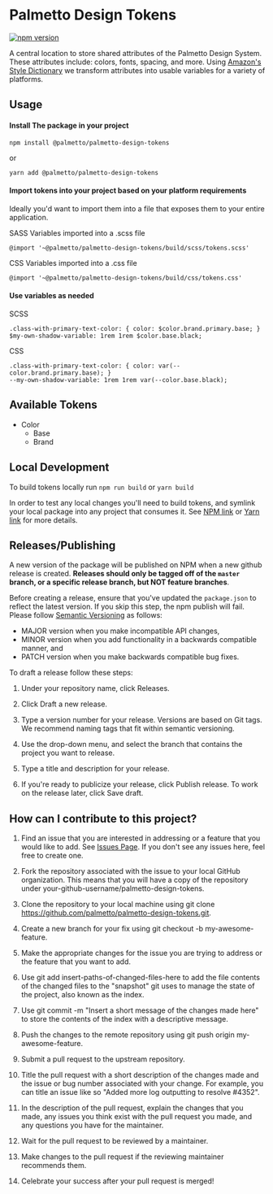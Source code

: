 # Palmetto Design Tokens
[![npm version](https://badge.fury.io/js/%40palmetto%2Fpalmetto-design-tokens.svg)](https://badge.fury.io/js/%40palmetto%2Fpalmetto-design-tokens)

A central location to store shared attributes of the Palmetto Design System. These attributes include: colors, fonts, spacing, and more. Using [Amazon's Style Dictionary](https://amzn.github.io/style-dictionary/) we transform attributes into usable variables for a variety of platforms.


## Usage
#### Install The package in your project
```
npm install @palmetto/palmetto-design-tokens
```
or
```
yarn add @palmetto/palmetto-design-tokens
```


#### Import tokens into your project based on your platform requirements
Ideally you'd want to import them into a file that exposes them to your entire application.

SASS Variables imported into a .scss file
```
@import '~@palmetto/palmetto-design-tokens/build/scss/tokens.scss'
```

CSS Variables imported into a .css file
```
@import '~@palmetto/palmetto-design-tokens/build/css/tokens.css'
```


#### Use variables as needed
SCSS
```
.class-with-primary-text-color: { color: $color.brand.primary.base; }
$my-own-shadow-variable: 1rem 1rem $color.base.black;
```

CSS
```
.class-with-primary-text-color: { color: var(--color.brand.primary.base); }
--my-own-shadow-variable: 1rem 1rem var(--color.base.black);
```


## Available Tokens
* Color
  * Base
  * Brand


## Local Development
To build tokens locally run `npm run build` or `yarn build`

In order to test any local changes you'll need to build tokens, and symlink your local package into any project that consumes it. See [NPM link](https://docs.npmjs.com/cli/link) or [Yarn link](https://classic.yarnpkg.com/en/docs/cli/link/) for more details.


## Releases/Publishing
A new version of the package will be published on NPM when a new github release is created. **Releases should only be tagged off of the `master` branch, or a specific release branch, but NOT feature branches**.

Before creating a release, ensure that you've updated the `package.json` to reflect the latest version. If you skip this step, the npm publish will fail. Please follow [Semantic Versioning](https://semver.org) as follows:

* MAJOR version when you make incompatible API changes,
* MINOR version when you add functionality in a backwards compatible manner, and
* PATCH version when you make backwards compatible bug fixes.

To draft a release follow these steps: 

1. Under your repository name, click Releases.

1. Click Draft a new release.

1. Type a version number for your release. Versions are based on Git tags. We recommend naming tags that fit within semantic versioning.

1. Use the drop-down menu, and select the branch that contains the project you want to release.

1. Type a title and description for your release.

1. If you're ready to publicize your release, click Publish release. To work on the release later, click Save draft.

## How can I contribute to this project?
1. Find an issue that you are interested in addressing or a feature that you would like to add. See [Issues Page](https://github.com/palmetto/palmetto-design-tokens/issues). If you don't see any issues here, feel free to create one.

1. Fork the repository associated with the issue to your local GitHub organization. This means that you will have a copy of the repository under your-github-username/palmetto-design-tokens.
1. Clone the repository to your local machine using git clone https://github.com/palmetto/palmetto-design-tokens.git.
1. Create a new branch for your fix using git checkout -b my-awesome-feature.
1. Make the appropriate changes for the issue you are trying to address or the feature that you want to add.
1. Use git add insert-paths-of-changed-files-here to add the file contents of the changed files to the "snapshot" git uses to manage the state of the project, also known as the index.
1. Use git commit -m "Insert a short message of the changes made here" to store the contents of the index with a descriptive message.
1. Push the changes to the remote repository using git push origin my-awesome-feature.
1. Submit a pull request to the upstream repository.
1. Title the pull request with a short description of the changes made and the issue or bug number associated with your change. For example, you can title an issue like so "Added more log outputting to resolve #4352".
1. In the description of the pull request, explain the changes that you made, any issues you think exist with the pull request you made, and any questions you have for the maintainer.
1. Wait for the pull request to be reviewed by a maintainer.
1. Make changes to the pull request if the reviewing maintainer recommends them.
1. Celebrate your success after your pull request is merged!
